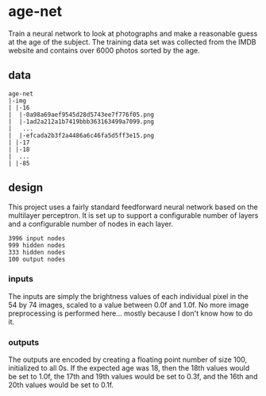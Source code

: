 # age-net

Train a neural network to look at photographs and make a reasonable guess at the age of the subject. The training data set was collected from the IMDB website and contains over 6000 photos sorted by the age.

## data

```
age-net
|-img
| |-16
|  |-0a98a69aef9545d28d5743ee7f776f05.png
|  |-1ad2a212a1b7419bbb363163499a7099.png
|   ...
|  |-efcada2b3f2a4486a6c46fa5d5ff3e15.png
| |-17
| |-18
|  ...
| |-85
```

## design
This project uses a fairly standard feedforward neural network based on the multilayer perceptron. It is set up to support a configurable number of layers and a configurable number of nodes in each layer.

```
3996 input nodes
999 hidden nodes
333 hidden nodes
100 output nodes
```

### inputs
The inputs are simply the brightness values of each individual pixel in the 54 by 74 images, scaled to a value between 0.0f and 1.0f. No more image preprocessing is performed here... mostly because I don't know how to do it.

### outputs
The outputs are encoded by creating a floating point number of size 100, initialized to all 0s. If the expected age was 18, then the 18th values would be set to 1.0f, the 17th and 19th values would be set to 0.3f, and the 16th and 20th values would be set to 0.1f.
